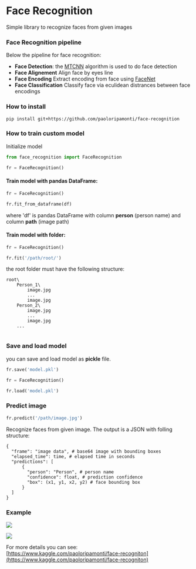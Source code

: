 # Face Recognition

Simple library to recognize faces from given images

### Face Recognition pipeline

Below the pipeline for face recognition:
- **Face Detection**: the [MTCNN](https://github.com/ipazc/mtcnn) algorithm is used to do face detection
- **Face Alignement** Align face by eyes line
- **Face Encoding** Extract encoding from face using [FaceNet](https://github.com/faustomorales/keras-facenet)
- **Face Classification** Classify face via eculidean distrances between face encodings

### How to install
```git
pip install git+https://github.com/paoloripamonti/face-recognition
```

### How to train custom model

Initialize model
```python
from face_recognition import FaceRecognition

fr = FaceRecognition()
```

#### Train model with pandas DataFrame:

```python
fr = FaceRecognition()

fr.fit_from_dataframe(df)
```

where 'df' is pandas DataFrame with column **person** (person name) and column **path** (image path)

#### Train model with folder:

```python
fr = FaceRecognition()

fr.fit('/path/root/')
```

the root folder must have the following structure:

```
root\
    Person_1\
        image.jpg
        ...
        image.jpg
    Person_2\
        image.jpg
        ...
        image.jpg
    ...
        
```

### Save and load model

you can save and load model as **pickle** file.


```python
fr.save('model.pkl')
```

```python
fr = FaceRecognition()

fr.load('model.pkl')
```


### Predict image

```python
fr.predict('/path/image.jpg')
```

Recognize faces from given image.
The output is a JSON with folling structure:

```
{
  "frame": "image data", # base64 image with bounding boxes
  "elapsed_time": time, # elapsed time in seconds
  "predictions": [
      {
        "person": "Person", # person name
        "confidence": float, # prediction confidence
        "box": (x1, y1, x2, y2) # face bounding box
      }
  ]
}
```

### Example

[<img src="https://www.kaggleusercontent.com/kf/21129215/eyJhbGciOiJkaXIiLCJlbmMiOiJBMTI4Q0JDLUhTMjU2In0..HbixuFgKpuPhmZNn6lkvkQ.ll6VOKAnA0aeJQpm-v9L0hYYZzIAfvvTa1TAxVzJP-bRDPwEpH1WYyrgrX4Vr_ADSI929jwLSGSuuq9KGJnQogJbYVPTRkGW5pBxO8R4rhxrSkg8IoQ6pokYR6ZtehZvjKbK01Bjkow6ykbFWZmZcA.xUV-JT8XBPEHdZJm-yasZQ/__results___files/__results___20_0.png">](https://www.kaggle.com/paoloripamonti/face-recogniton)

[<img src="https://www.kaggleusercontent.com/kf/21129215/eyJhbGciOiJkaXIiLCJlbmMiOiJBMTI4Q0JDLUhTMjU2In0..HbixuFgKpuPhmZNn6lkvkQ.ll6VOKAnA0aeJQpm-v9L0hYYZzIAfvvTa1TAxVzJP-bRDPwEpH1WYyrgrX4Vr_ADSI929jwLSGSuuq9KGJnQogJbYVPTRkGW5pBxO8R4rhxrSkg8IoQ6pokYR6ZtehZvjKbK01Bjkow6ykbFWZmZcA.xUV-JT8XBPEHdZJm-yasZQ/__results___files/__results___21_0.png">](https://www.kaggle.com/paoloripamonti/face-recogniton)


For more details you can see: [https://www.kaggle.com/paoloripamonti/face-recogniton](https://www.kaggle.com/paoloripamonti/face-recogniton)

